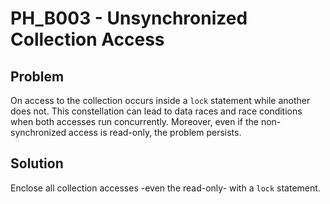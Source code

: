 # PH_B003 - Unsynchronized Collection Access

## Problem

On access to the collection occurs inside a `lock` statement while another does not. This constellation can lead to data races and race conditions when both accesses run concurrently. Moreover, even if the non-synchronized access is read-only, the problem persists.

## Solution

Enclose all collection accesses -even the read-only- with a `lock` statement.
